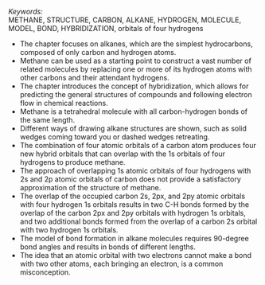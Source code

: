 _Keywords:_  
METHANE, STRUCTURE, CARBON, ALKANE, HYDROGEN, MOLECULE, MODEL, BOND, HYBRIDIZATION, orbitals of four hydrogens

-   The chapter focuses on alkanes, which are the simplest hydrocarbons, composed of only carbon and hydrogen atoms.
-   Methane can be used as a starting point to construct a vast number of related molecules by replacing one or more of its hydrogen atoms with other carbons and their attendant hydrogens.
-   The chapter introduces the concept of hybridization, which allows for predicting the general structures of compounds and following electron flow in chemical reactions.
-   Methane is a tetrahedral molecule with all carbon-hydrogen bonds of the same length.
-   Different ways of drawing alkane structures are shown, such as solid wedges coming toward you or dashed wedges retreating.
-   The combination of four atomic orbitals of a carbon atom produces four new hybrid orbitals that can overlap with the 1s orbitals of four hydrogens to produce methane.
-   The approach of overlapping 1s atomic orbitals of four hydrogens with 2s and 2p atomic orbitals of carbon does not provide a satisfactory approximation of the structure of methane.
-   The overlap of the occupied carbon 2s, 2px, and 2py atomic orbitals with four hydrogen 1s orbitals results in two C-H bonds formed by the overlap of the carbon 2px and 2py orbitals with hydrogen 1s orbitals, and two additional bonds formed from the overlap of a carbon 2s orbital with two hydrogen 1s orbitals.
-   The model of bond formation in alkane molecules requires 90-degree bond angles and results in bonds of different lengths.
-   The idea that an atomic orbital with two electrons cannot make a bond with two other atoms, each bringing an electron, is a common misconception.
